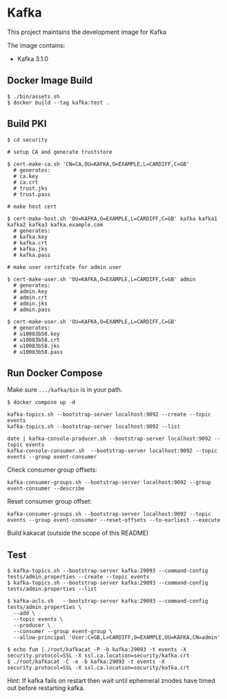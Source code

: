 # Kafka

This project maintains the development image for Kafka

The image contains:
* Kafka     3.1.0

## Docker Image Build
```
$ ./bin/assets.sh
$ docker build --tag kafka:test .
```

## Build PKI
```
$ cd security

# setup CA and generate truststore

$ cert-make-ca.sh 'CN=CA,OU=KAFKA,O=EXAMPLE,L=CARDIFF,C=GB'
  # generates:
  # ca.key
  # ca.crt
  # trust.jks
  # trust.pass

# make host cert

$ cert-make-host.sh 'OU=KAFKA,O=EXAMPLE,L=CARDIFF,C=GB' kafka kafka1 kafka2 kafka3 kafka.example.com
  # generates:
  # kafka.key
  # kafka.crt
  # kafka.jks
  # kafka.pass

# make user certifcate for admin user

$ cert-make-user.sh 'OU=KAFKA,O=EXAMPLE,L=CARDIFF,C=GB' admin
  # generates:
  # admin.key
  # admin.crt
  # admin.jks
  # admin.pass

$ cert-make-user.sh 'OU=KAFKA,O=EXAMPLE,L=CARDIFF,C=GB'
  # generates:
  # u10083b58.key
  # u10083b58.crt
  # u10083b58.jks
  # u10083b58.pass
```

## Run Docker Compose

Make sure ``.../kafka/bin`` is in your path.
```
$ docker compose up -d

kafka-topics.sh --bootstrap-server localhost:9092 --create --topic events
kafka-topics.sh --bootstrap-server localhost:9092 --list

date | kafka-console-producer.sh --bootstrap-server localhost:9092 --topic events
kafka-console-consumer.sh  --bootstrap-server localhost:9092 --topic events --group event-consumer
```
Check consumer group offsets:
```
kafka-consumer-groups.sh --bootstrap-server localhost:9092 --group event-consumer --describe
```
Reset consumer group offset:
```
kafka-consumer-groups.sh --bootstrap-server localhost:9092 --topic events --group event-consumer --reset-offsets --to-earliest --execute
```
Build kakacat (outside the scope of this README)

## Test
```
$ kafka-topics.sh --bootstrap-server kafka:29093 --command-config tests/admin.properties --create --topic events
$ kafka-topics.sh --bootstrap-server kafka:29093 --command-config tests/admin.properties --list

$ kafka-acls.sh   --bootstrap-server kafka:29093 --command-config tests/admin.properties \
  --add \
  --topic events \
  --producer \
  --consumer --group event-group \
  --allow-principal 'User:C=GB,L=CARDIFF,O=EXAMPLE,OU=KAFKA,CN=admin'

$ echo fum |./root/kafkacat -P -b kafka:29093 -t events -X security.protocol=SSL -X ssl.ca.location=security/kafka.crt
$ ./root/kafkacat -C -e -b kafka:29093 -t events -X security.protocol=SSL -X ssl.ca.location=security/kafka.crt
```

Hint:  If kafka fails on restart then wait until ephemeral znodes have timed out before restarting kafka.
